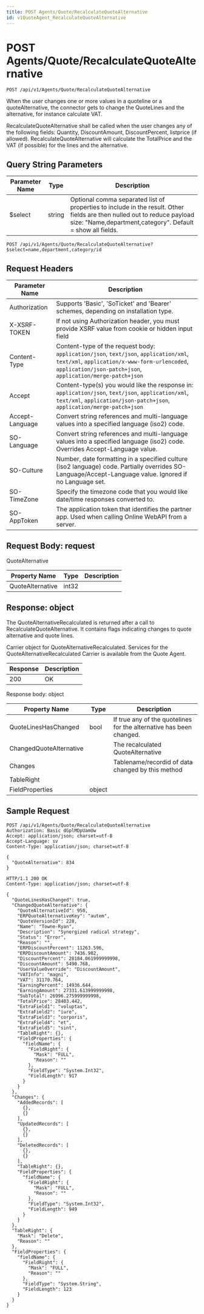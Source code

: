 ```yaml
---
title: POST Agents/Quote/RecalculateQuoteAlternative
id: v1QuoteAgent_RecalculateQuoteAlternative
---
```


# POST Agents/Quote/RecalculateQuoteAlternative

```http
POST /api/v1/Agents/Quote/RecalculateQuoteAlternative
```

When the user changes one or more values in a quoteline or a quoteAlternative, the connector gets to change the QuoteLines and the alternative, for instance calculate VAT.

RecalculateQuoteAlternative shall be called when the user changes any of the following fields: Quantity, DiscountAmount, DiscountPercent, listprice (if allowed). RecalculateQuoteAlternative will calculate the TotalPrice and the VAT (if possible) for the lines and the alternative.





## Query String Parameters

| Parameter Name | Type |  Description |
|----------------|------|--------------|
| $select | string |  Optional comma separated list of properties to include in the result. Other fields are then nulled out to reduce payload size: "Name,department,category". Default = show all fields. |

```http
POST /api/v1/Agents/Quote/RecalculateQuoteAlternative?$select=name,department,category/id
```


## Request Headers

| Parameter Name | Description |
|----------------|-------------|
| Authorization  | Supports 'Basic', 'SoTicket' and 'Bearer' schemes, depending on installation type. |
| X-XSRF-TOKEN   | If not using Authorization header, you must provide XSRF value from cookie or hidden input field |
| Content-Type | Content-type of the request body: `application/json`, `text/json`, `application/xml`, `text/xml`, `application/x-www-form-urlencoded`, `application/json-patch+json`, `application/merge-patch+json` |
| Accept         | Content-type(s) you would like the response in: `application/json`, `text/json`, `application/xml`, `text/xml`, `application/json-patch+json`, `application/merge-patch+json` |
| Accept-Language | Convert string references and multi-language values into a specified language (iso2) code. |
| SO-Language | Convert string references and multi-language values into a specified language (iso2) code. Overrides Accept-Language value. |
| SO-Culture | Number, date formatting in a specified culture (iso2 language) code. Partially overrides SO-Language/Accept-Language value. Ignored if no Language set. |
| SO-TimeZone | Specify the timezone code that you would like date/time responses converted to. |
| SO-AppToken | The application token that identifies the partner app. Used when calling Online WebAPI from a server. |

## Request Body: request  

QuoteAlternative 

| Property Name | Type |  Description |
|----------------|------|--------------|
| QuoteAlternative | int32 |  |


## Response: object

The QuoteAlternativeRecalculated is returned after a call to RecalculateQuoteAlternative. It contains flags indicating changes to quote alternative and quote lines.



Carrier object for QuoteAlternativeRecalculated.
Services for the QuoteAlternativeRecalculated Carrier is available from the <see cref="T:SuperOffice.CRM.Services.IQuoteAgent">Quote Agent</see>.

| Response | Description |
|----------------|-------------|
| 200 | OK |

Response body: object

| Property Name | Type |  Description |
|----------------|------|--------------|
| QuoteLinesHasChanged | bool | If true any of the quotelines for the alternative has been changed. |
| ChangedQuoteAlternative |  | The recalculated QuoteAlternative |
| Changes |  | Tablename/recordid of data changed by this method |
| TableRight |  |  |
| FieldProperties | object |  |

## Sample Request

```http!
POST /api/v1/Agents/Quote/RecalculateQuoteAlternative
Authorization: Basic dGplMDpUamUw
Accept: application/json; charset=utf-8
Accept-Language: sv
Content-Type: application/json; charset=utf-8

{
  "QuoteAlternative": 834
}
```

```http_
HTTP/1.1 200 OK
Content-Type: application/json; charset=utf-8

{
  "QuoteLinesHasChanged": true,
  "ChangedQuoteAlternative": {
    "QuoteAlternativeId": 950,
    "ERPQuoteAlternativeKey": "autem",
    "QuoteVersionId": 228,
    "Name": "Towne-Ryan",
    "Description": "Synergized radical strategy",
    "Status": "Error",
    "Reason": "",
    "ERPDiscountPercent": 11263.596,
    "ERPDiscountAmount": 7436.982,
    "DiscountPercent": 28184.061999999998,
    "DiscountAmount": 5490.768,
    "UserValueOverride": "DiscountAmount",
    "VATInfo": "magni",
    "VAT": 31170.764,
    "EarningPercent": 14936.644,
    "EarningAmount": 27331.613999999998,
    "SubTotal": 26996.275999999998,
    "TotalPrice": 28403.442,
    "ExtraField1": "voluptas",
    "ExtraField2": "iure",
    "ExtraField3": "corporis",
    "ExtraField4": "et",
    "ExtraField5": "sint",
    "TableRight": {},
    "FieldProperties": {
      "fieldName": {
        "FieldRight": {
          "Mask": "FULL",
          "Reason": ""
        },
        "FieldType": "System.Int32",
        "FieldLength": 917
      }
    }
  },
  "Changes": {
    "AddedRecords": [
      {},
      {}
    ],
    "UpdatedRecords": [
      {},
      {}
    ],
    "DeletedRecords": [
      {},
      {}
    ],
    "TableRight": {},
    "FieldProperties": {
      "fieldName": {
        "FieldRight": {
          "Mask": "FULL",
          "Reason": ""
        },
        "FieldType": "System.Int32",
        "FieldLength": 949
      }
    }
  },
  "TableRight": {
    "Mask": "Delete",
    "Reason": ""
  },
  "FieldProperties": {
    "fieldName": {
      "FieldRight": {
        "Mask": "FULL",
        "Reason": ""
      },
      "FieldType": "System.String",
      "FieldLength": 123
    }
  }
}
```